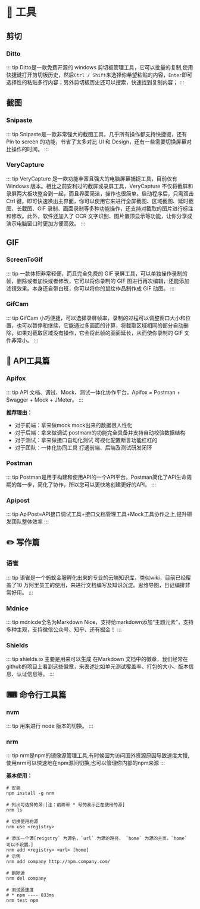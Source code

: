 # 💪 工具

## 剪切

### Ditto [<Badge type="tip" text="传送门" vertical="middle" />](https://ditto-cp.sourceforge.io/)

::: tip
Ditto是一款免费开源的 windows 剪切板管理工具，它可以批量的复制,使用快捷键打开剪切板历史，然后`Ctrl / Shift`来选择你希望粘贴的内容，`Enter`即可选择性的粘贴多行内容；另外剪切板历史还可以搜索，快速找到复制内容；
:::

## 截图

### Snipaste [<Badge type="tip" text="传送门" vertical="middle" />](https://www.snipaste.com/) [<Badge type="tip" text="中文传送门" vertical="middle" />](https://zh.snipaste.com/)

::: tip
Snipaste是一款非常强大的截图工具，几乎所有操作都支持快捷键，还有 Pin to screen 的功能，节省了太多对比 UI 和 Design，还有一些需要切换屏幕对比操作的时间。
:::

### VeryCapture [<Badge type="tip" text="传送门" vertical="middle" />](https://verycapture.com/cn/index.html)

::: tip
VeryCapture 是一款功能丰富且强大的电脑屏幕捕捉工具，目前仅有 Windows 版本。相比之前安利过的截屏或录屏工具，VeryCapture 不仅将截屏和录屏两大板块整合到一起，而且界面简洁，操作也很简单。启动程序后，只需双击 Ctrl 键，即可快速唤出主界面，你可以使用它来进行全屏截图、区域截图、延时截图、长截图、GIF 录制、画面录制等多种功能操作，还支持对截取的图片进行标注和修改。此外，软件还加入了 OCR 文字识别、图片置顶显示等功能，让你分享或演示电脑窗口时更加方便高效。
:::

## GIF

### ScreenToGif [<Badge type="tip" text="传送门" vertical="middle"/>](https://www.screentogif.com/)

::: tip
一款体积非常轻便，而且完全免费的 GIF 录屏工具，可以单独操作录制的帧，删除或者加快或者修改，它可以将你录制的 GIF 图进行再次编辑，还能添加滤镜效果。本身还自带白班，你可以将你的鼠绘作品制作成 GIF 动图。
:::


### GifCam [<Badge type="tip" text="传送门" vertical="middle"/>](https://gifcam.en.softonic.com/)

::: tip
GifCam 小巧便捷，可以选择录屏帧率，录制的过程可以调整窗口大小和位置，也可以暂停和继续，它能通过多画面的计算，将截取区域相同的部分自动删除，如果对截取区域没有操作，它会将此帧的画面延长，从而使你录制的 GIF 文件非常小。
:::

## 🔗 API工具篇

### Apifox [<Badge type="tip" text="传送门" vertical="middle" />](https://www.apifox.cn)

::: tip
API 文档、调试、Mock、测试一体化协作平台。Apifox = Postman + Swagger + Mock + JMeter。
:::

**推荐理由：**

- 对于前端：拿来做mock mock出来的数据很人性化
- 对于后端：拿来做调试 postmam的功能完全具备并支持自动校验数据结构
- 对于测试：拿来做接口自动化测试 可视化配置断言功能杠杠的
- 对于团队：一体化协同工具 打通前端、后端及测试研发闭环

### Postman [<Badge type="tip" text="传送门" vertical="middle" />](https://www.postman.com/) [<Badge type="tip" text="汉化" vertical="middle" />](https://github.com/hlmd/Postman-cn)

::: tip
Postman是用于构建和使用API的一个API平台。Postman简化了API生命周期的每一步，简化了协作，所以您可以更快地创建更好的API。
:::

### Apipost [<Badge type="tip" text="传送门" vertical="middle" />](https://www.apipost.cn/)

::: tip
ApiPost=API接口调试工具+接口文档管理工具+Mock工具协作之上,提升研发团队整体效率
:::

## ✏️ 写作篇

### 语雀 [<Badge type="tip" text="传送门" vertical="middle" />](https://www.yuque.com/)

::: tip
语雀是一个蚂蚁金服孵化出来的专业的云端知识库，类似wiki，目前已经覆盖了10 万阿里员工的使用，来进行文档编写及知识沉淀。思维导图，日记编排非常好用。
:::

### Mdnice [<Badge type="tip" text="传送门" vertical="middle" />](https://editor.mdnice.com/)

::: tip
mdnicde全名为Markdown Nice，支持给markdown添加“主题元素”，支持多种主观，支持微信公众号、知乎、还有掘金！
:::

###  Shields [<Badge type="tip" text="传送门" vertical="middle" />](https://shields.io/)

::: tip
shields.io 主要是用来可以生成 在Markdown 文档中的徽章，我们经常在github的项目上看到这些徽章，来表述比如单元测试覆盖率、打包的大小、版本信息、认证信息等。
:::

## ⌨ 命令行工具篇 

### nvm [<Badge type="tip" text="管理Node版本" vertical="middle" />](https://github.com/coreybutler/nvm-windows/releases/tag/1.1.8)

::: tip
用来进行 node 版本的切换。
:::
### nrm <Badge type="tip" text="npm镜像管理工具" vertical="middle" />

::: tip
nrm是npm的镜像源管理工具,有时候因为访问国外资源原因导致速度太慢,使用nrm可以快速地在npm源间切换,也可以管理你内部的npm来源
:::

**基本使用：**

```shell
# 安装
npm install -g nrm

# 列出可选择的源:[注：前面带 * 号的表示正在使用的源]
nrm ls

# 切换使用的源
nrm use <registry>

# 添加一个源[reigstry` 为源名，`url` 为源的路径， `home` 为源的主页。`home` 可以不设置。]
nrm add <registry> <url> [home]
# 示例
nrm add company http://npm.company.com/  

# 删除源
nrm del company

# 测试源速度
# * npm ---- 833ms
nrm test npm 
```

